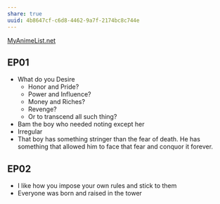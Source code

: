 ```yaml
---
share: true
uuid: 4b8647cf-c6d8-4462-9a7f-2174bc8c744e
---
```

[MyAnimeList.net](https://myanimelist.net/anime/40221/Kami_no_Tou)

## EP01

* What do you Desire
  * Honor and Pride?
  * Power and Influence?
  * Money and Riches?
  * Revenge?
  * Or to transcend all such thing?
* Bam the boy who needed noting except her
* Irregular
* That boy has something stringer than the fear of death. He has something that allowed him to face that fear and conquor it forever.

## EP02

* I like how you impose your own rules and stick to them
* Everyone was born and raised in the tower